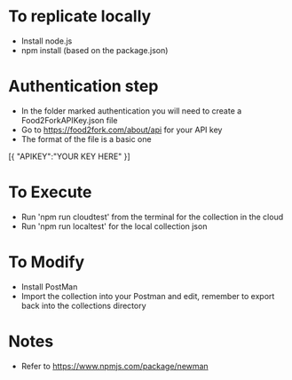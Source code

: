 # To replicate locally
* Install node.js
* npm install (based on the package.json)

# Authentication step
* In the folder marked authentication you will need to create a Food2ForkAPIKey.json file
* Go to https://food2fork.com/about/api for your API key
* The format of the file is a basic one

[{
    "APIKEY":"YOUR KEY HERE"
}]

# To Execute
* Run 'npm run cloudtest' from the terminal for the collection in the cloud
* Run 'npm run localtest' for the local collection json

# To Modify
* Install PostMan
* Import the collection into your Postman and edit, remember to export back into the collections directory

# Notes
* Refer to https://www.npmjs.com/package/newman